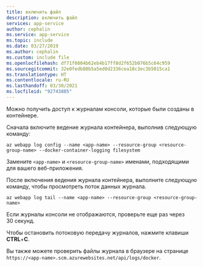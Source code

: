 ```yaml
---
title: включить файл
description: включить файл
services: app-service
author: cephalin
ms.service: app-service
ms.topic: include
ms.date: 03/27/2019
ms.author: cephalin
ms.custom: include file
ms.openlocfilehash: df71f0804b62eb4b17ff8d2f652b076b5c64c959
ms.sourcegitcommit: 32e0fedb80b5a5ed0d2336cea18c3ec3b5015ca1
ms.translationtype: HT
ms.contentlocale: ru-RU
ms.lasthandoff: 03/30/2021
ms.locfileid: "92743805"
---
```

Можно получить доступ к журналам консоли, которые были созданы в контейнере.

Сначала включите ведение журнала контейнера, выполнив следующую команду:

```azurecli-interactive
az webapp log config --name <app-name> --resource-group <resource-group-name> --docker-container-logging filesystem
```

Замените `<app-name>` и `<resource-group-name>` именами, подходящими для вашего веб-приложения.

После включения ведения журнала контейнера, выполните следующую команду, чтобы просмотреть поток данных журнала.

```azurecli-interactive
az webapp log tail --name <app-name> --resource-group <resource-group-name>
```

Если журналы консоли не отображаются, проверьте еще раз через 30 секунд.

Чтобы остановить потоковую передачу журналов, нажмите клавиши **CTRL**+**C**.

Вы также можете проверить файлы журнала в браузере на странице `https://<app-name>.scm.azurewebsites.net/api/logs/docker`.
